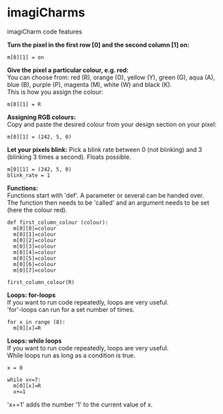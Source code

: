 # imagiCharms

imagiCharm code features

**Turn the pixel in the first row [0] and the second column [1] on:** 
```
m[0][1] = on
```

**Give the pixel a particular colour, e.g. red:**  
You can choose from: red (R), orange (O), yellow (Y), green (G), aqua (A), blue (B), purple (P), magenta (M), white (W) and black (K).  
This is how you assign the colour: 
```
m[0][1] = R
```

**Assigning RGB colours:**  
Copy and paste the desired colour from your design section on your pixel: 
```
m[0][1] = (242, 5, 0)
```

**Let your pixels blink:**
Pick a blink rate between 0 (not blinking) and 3 (blinking 3 times a second). Floats possible. 
```
m[0][1] = (242, 5, 0)
blink_rate = 1
```
**Functions:**  
Functions start with 'def'. A parameter or several can be handed over.  
The function then needs to be 'called' and an argument needs to be set (here the colour red). 
```
def first_column_colour (colour):
  m[0][0]=colour
  m[0][1]=colour
  m[0][2]=colour
  m[0][3]=colour
  m[0][4]=colour
  m[0][5]=colour
  m[0][6]=colour
  m[0][7]=colour

first_column_colour(R)
```
**Loops: for-loops**  
If you want to run code repeatedly, loops are very useful.  
'for'-loops can run for a set number of times.  
```
for x in range (8):
  m[0][x]=R
```

**Loops: while loops**  
If you want to run code repeatedly, loops are very useful.  
While loops run as long as a condition is true.  

```
x = 0

while x<=7:
  m[0][x]=R
  x+=1
```
'x+=1' adds the number '1' to the current value of x.  
